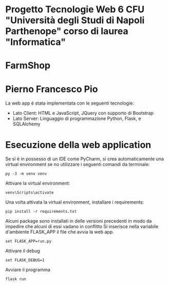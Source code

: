 # Progetto Tecnologie Web 6 CFU "Università degli Studi di Napoli Parthenope" corso di laurea "Informatica"
# FarmShop
# Pierno Francesco Pio 
La web app è stata implementata con le seguenti tecnologie:

- Lato Client: HTML e JavaScript, JQuery con supporto di Bootstrap
- Lato Server: Linguaggio di programmazione Python, Flask, e SQLAlchemy

# Esecuzione della web application

Se si è in possesso di un IDE come PyCharm, si crea automaticamente una virtual environment se no utilizzare i seguenti comandi da terminale:

`py -3 -m venv venv`

Attivare la virtual environment:

`venv\Scripts\activate`

Una volta attivata la virtual environment, installare i requirements:

`pip install -r requirements.txt`

Alcuni package sono installati in delle versioni precedenti in modo da impedire che alcuni di essi vadano in conflitto
Si inserisce nella variabile d'ambiente FLASK_APP il file che avvia la web app.

`set FLASK_APP=run.py`

Attivare il debug

`set FLASK_DEBUG=1`

Avviare il programma

`flask run`
